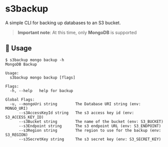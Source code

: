 # s3backup

A simple CLI for backing up databases to an S3 bucket.

> **Important note**: At this time, only **MongoDB** is supported

## 🚀 Usage

```shell
$ s3backup mongo backup -h
MongoDB Backup

Usage:
  s3backup mongo backup [flags]

Flags:
  -h, --help   help for backup

Global Flags:
  -u, --mongoUri string        The Database URI string (env: MONGO_URI)
      --s3AccessKeyId string   The s3 access key id (env: S3_ACCESS_KEY_ID)
      --s3Bucket string        The name of the bucket (env: S3_BUCKET)
      --s3Endpoint string      The s3 endpoint URL (env: S3_ENDPOINT)
      --s3Region string        The region to use for the backup (env: S3_REGION)
      --s3SecretKey string     The s3 secret key (env: S3_SECRET_KEY)
```
